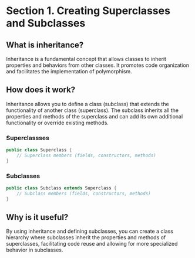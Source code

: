 # Section 1. Creating Superclasses and Subclasses

## What is inheritance?

Inheritance is a fundamental concept that allows classes to inherit properties and behaviors from other classes. It promotes code organization and facilitates the implementation of polymorphism.

## How does it work?

Inheritance allows you to define a class (subclass) that extends the functionality of another class (superclass). The subclass inherits all the properties and methods of the superclass and can add its own additional functionality or override existing methods. 

### Superclassses

```java
public class Superclass {
    // Superclass members (fields, constructors, methods)
}
```

### Subclasses
```java
public class Subclass extends Superclass {
    // Subclass members (fields, constructors, methods)
}
```

## Why is it useful?

By using inheritance and defining subclasses, you can create a class hierarchy where subclasses inherit the properties and methods of superclasses, facilitating code reuse and allowing for more specialized behavior in subclasses.